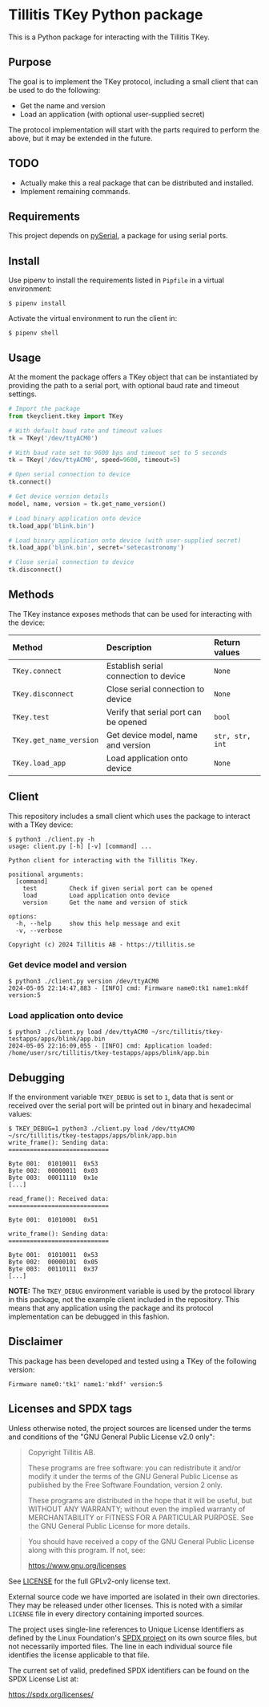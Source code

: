 # Tillitis TKey Python package

This is a Python package for interacting with the Tillitis TKey.

## Purpose

The goal is to implement the TKey protocol, including a small client that can
be used to do the following:

- Get the name and version
- Load an application (with optional user-supplied secret)

The protocol implementation will start with the parts required to perform the
above, but it may be extended in the future.

## TODO

- Actually make this a real package that can be distributed and installed.
- Implement remaining commands.

## Requirements

This project depends on [pySerial](https://pyserial.readthedocs.io/en/latest/index.html), a package for using serial ports.

## Install

Use pipenv to install the requirements listed in `Pipfile` in a virtual
environment:

```
$ pipenv install
```

Activate the virtual environment to run the client in:

```
$ pipenv shell
```

## Usage

At the moment the package offers a TKey object that can be instantiated by
providing the path to a serial port, with optional baud rate and timeout
settings.

```Python
# Import the package
from tkeyclient.tkey import TKey

# With default baud rate and timeout values
tk = TKey('/dev/ttyACM0')

# With baud rate set to 9600 bps and timeout set to 5 seconds
tk = TKey('/dev/ttyACM0', speed=9600, timeout=5)

# Open serial connection to device
tk.connect()

# Get device version details
model, name, version = tk.get_name_version()

# Load binary application onto device
tk.load_app('blink.bin')

# Load binary application onto device (with user-supplied secret)
tk.load_app('blink.bin', secret='setecastronomy')

# Close serial connection to device
tk.disconnect()
```

## Methods

The TKey instance exposes methods that can be used for interacting with the
device:

| Method | Description | Return values |
| :----- | :---------- | :------------ |
| `TKey.connect` | Establish serial connection to device | `None` |
| `TKey.disconnect` | Close serial connection to device | `None` |
| `TKey.test` | Verify that serial port can be opened | `bool` |
| `TKey.get_name_version` | Get device model, name and version | `str, str, int` |
| `TKey.load_app` | Load application onto device | `None` |

## Client

This repository includes a small client which uses the package to interact with
a TKey device:

```
$ python3 ./client.py -h                     
usage: client.py [-h] [-v] [command] ...

Python client for interacting with the Tillitis TKey.

positional arguments:
  [command]
    test         Check if given serial port can be opened
    load         Load application onto device
    version      Get the name and version of stick

options:
  -h, --help     show this help message and exit
  -v, --verbose

Copyright (c) 2024 Tillitis AB - https://tillitis.se
```

### Get device model and version

```
$ python3 ./client.py version /dev/ttyACM0
2024-05-05 22:14:47,883 - [INFO] cmd: Firmware name0:tk1 name1:mkdf version:5
```

### Load application onto device

```
$ python3 ./client.py load /dev/ttyACM0 ~/src/tillitis/tkey-testapps/apps/blink/app.bin   
2024-05-05 22:16:09,055 - [INFO] cmd: Application loaded: /home/user/src/tillitis/tkey-testapps/apps/blink/app.bin
```

## Debugging

If the environment variable `TKEY_DEBUG` is set to `1`, data that is sent or
received over the serial port will be printed out in binary and hexadecimal
values:

```
$ TKEY_DEBUG=1 python3 ./client.py load /dev/ttyACM0 ~/src/tillitis/tkey-testapps/apps/blink/app.bin 
write_frame(): Sending data:
============================

Byte 001:  01010011  0x53
Byte 002:  00000011  0x03
Byte 003:  00011110  0x1e
[...]

read_frame(): Received data:
============================

Byte 001:  01010001  0x51

write_frame(): Sending data:
============================

Byte 001:  01010011  0x53
Byte 002:  00000101  0x05
Byte 003:  00110111  0x37
[...]
```

**NOTE:** The `TKEY_DEBUG` environment variable is used by the protocol library
in this package, not the example client included in the repository. This means
that any application using the package and its protocol implementation can be
debugged in this fashion.

## Disclaimer

This package has been developed and tested using a TKey of the following version:

`Firmware name0:'tk1' name1:'mkdf' version:5`

## Licenses and SPDX tags

Unless otherwise noted, the project sources are licensed under the
terms and conditions of the "GNU General Public License v2.0 only":

> Copyright Tillitis AB.
>
> These programs are free software: you can redistribute it and/or
> modify it under the terms of the GNU General Public License as
> published by the Free Software Foundation, version 2 only.
>
> These programs are distributed in the hope that it will be useful,
> but WITHOUT ANY WARRANTY; without even the implied warranty of
> MERCHANTABILITY or FITNESS FOR A PARTICULAR PURPOSE. See the GNU
> General Public License for more details.

> You should have received a copy of the GNU General Public License
> along with this program. If not, see:
>
> https://www.gnu.org/licenses

See [LICENSE](LICENSE) for the full GPLv2-only license text.

External source code we have imported are isolated in their own
directories. They may be released under other licenses. This is noted
with a similar `LICENSE` file in every directory containing imported
sources.

The project uses single-line references to Unique License Identifiers
as defined by the Linux Foundation's [SPDX project](https://spdx.org/)
on its own source files, but not necessarily imported files. The line
in each individual source file identifies the license applicable to
that file.

The current set of valid, predefined SPDX identifiers can be found on
the SPDX License List at:

https://spdx.org/licenses/
